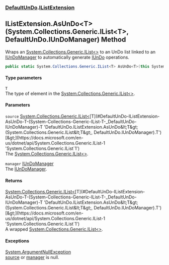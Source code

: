 ### [DefaultUnDo](./DefaultUnDo.md 'DefaultUnDo').[IListExtension](./DefaultUnDo-IListExtension.md 'DefaultUnDo.IListExtension')
## IListExtension.AsUnDo&lt;T&gt;(System.Collections.Generic.IList&lt;T&gt;, DefaultUnDo.IUnDoManager) Method
Wraps an [System.Collections.Generic.IList&lt;&gt;](https://docs.microsoft.com/en-us/dotnet/api/System.Collections.Generic.IList-1 'System.Collections.Generic.IList`1') to an UnDo list linked to an [IUnDoManager](./DefaultUnDo-IUnDoManager.md 'DefaultUnDo.IUnDoManager') to automatically generate [IUnDo](./DefaultUnDo-IUnDo.md 'DefaultUnDo.IUnDo') operations.  
```csharp
public static System.Collections.Generic.IList<T> AsUnDo<T>(this System.Collections.Generic.IList<T> source, DefaultUnDo.IUnDoManager manager);
```
#### Type parameters
<a name='DefaultUnDo-IListExtension-AsUnDo-T-(System-Collections-Generic-IList-T-_DefaultUnDo-IUnDoManager)-T'></a>
`T`  
The type of element in the [System.Collections.Generic.IList&lt;&gt;](https://docs.microsoft.com/en-us/dotnet/api/System.Collections.Generic.IList-1 'System.Collections.Generic.IList`1').  
  
#### Parameters
<a name='DefaultUnDo-IListExtension-AsUnDo-T-(System-Collections-Generic-IList-T-_DefaultUnDo-IUnDoManager)-source'></a>
`source` [System.Collections.Generic.IList&lt;](https://docs.microsoft.com/en-us/dotnet/api/System.Collections.Generic.IList-1 'System.Collections.Generic.IList`1')[T](#DefaultUnDo-IListExtension-AsUnDo-T-(System-Collections-Generic-IList-T-_DefaultUnDo-IUnDoManager)-T 'DefaultUnDo.IListExtension.AsUnDo&lt;T&gt;(System.Collections.Generic.IList&lt;T&gt;, DefaultUnDo.IUnDoManager).T')[&gt;](https://docs.microsoft.com/en-us/dotnet/api/System.Collections.Generic.IList-1 'System.Collections.Generic.IList`1')  
The [System.Collections.Generic.IList&lt;&gt;](https://docs.microsoft.com/en-us/dotnet/api/System.Collections.Generic.IList-1 'System.Collections.Generic.IList`1').  
  
<a name='DefaultUnDo-IListExtension-AsUnDo-T-(System-Collections-Generic-IList-T-_DefaultUnDo-IUnDoManager)-manager'></a>
`manager` [IUnDoManager](./DefaultUnDo-IUnDoManager.md 'DefaultUnDo.IUnDoManager')  
The [IUnDoManager](./DefaultUnDo-IUnDoManager.md 'DefaultUnDo.IUnDoManager').  
  
#### Returns
[System.Collections.Generic.IList&lt;](https://docs.microsoft.com/en-us/dotnet/api/System.Collections.Generic.IList-1 'System.Collections.Generic.IList`1')[T](#DefaultUnDo-IListExtension-AsUnDo-T-(System-Collections-Generic-IList-T-_DefaultUnDo-IUnDoManager)-T 'DefaultUnDo.IListExtension.AsUnDo&lt;T&gt;(System.Collections.Generic.IList&lt;T&gt;, DefaultUnDo.IUnDoManager).T')[&gt;](https://docs.microsoft.com/en-us/dotnet/api/System.Collections.Generic.IList-1 'System.Collections.Generic.IList`1')  
A wrapped [System.Collections.Generic.IList&lt;&gt;](https://docs.microsoft.com/en-us/dotnet/api/System.Collections.Generic.IList-1 'System.Collections.Generic.IList`1').  
#### Exceptions
[System.ArgumentNullException](https://docs.microsoft.com/en-us/dotnet/api/System.ArgumentNullException 'System.ArgumentNullException')  
[source](#DefaultUnDo-IListExtension-AsUnDo-T-(System-Collections-Generic-IList-T-_DefaultUnDo-IUnDoManager)-source 'DefaultUnDo.IListExtension.AsUnDo&lt;T&gt;(System.Collections.Generic.IList&lt;T&gt;, DefaultUnDo.IUnDoManager).source') or [manager](#DefaultUnDo-IListExtension-AsUnDo-T-(System-Collections-Generic-IList-T-_DefaultUnDo-IUnDoManager)-manager 'DefaultUnDo.IListExtension.AsUnDo&lt;T&gt;(System.Collections.Generic.IList&lt;T&gt;, DefaultUnDo.IUnDoManager).manager') is null.  
